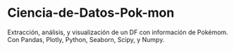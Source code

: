 # Ciencia-de-Datos-Pok-mon
Extracción, análisis, y visualización de un DF con información de Pokémom. Con Pandas, Plotly, Python, Seaborn, Scipy, y Numpy.
